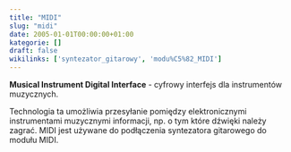 ```yaml
---
title: "MIDI"
slug: "midi"
date: 2005-01-01T00:00:00+01:00
kategorie: []
draft: false
wikilinks: ['syntezator_gitarowy', 'modu%C5%82_MIDI']
---
```

**Musical Instrument Digital Interface** - cyfrowy interfejs dla
instrumentów muzycznych.

Technologia ta umożliwia przesyłanie pomiędzy elektronicznymi
instrumentami muzycznymi informacji, np. o tym które dźwięki należy
zagrać. MIDI jest używane do podłączenia syntezatora
gitarowego<!-- link nie odnosił się do niczego --> do modułu
MIDI<!-- link nie odnosił się do niczego -->.